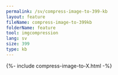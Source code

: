 ```yaml
---
permalink: /sv/compress-image-to-399-kb
layout: feature
fileName: compress-image-to-399kb
folderName: feature
tool: imgcompression
lang: sv
size: 399
type: kb
---
```


{%- include compress-image-to-X.html -%}
